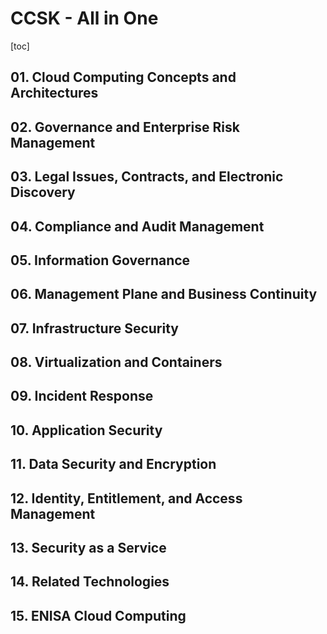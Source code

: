 # CCSK - All in One

[toc]

## 01. Cloud Computing Concepts and Architectures

## 02. Governance and Enterprise Risk Management

## 03. Legal Issues, Contracts, and Electronic Discovery

## 04. Compliance and Audit Management

## 05. Information Governance

## 06. Management Plane and Business Continuity

## 07. Infrastructure Security

## 08. Virtualization and Containers

## 09. Incident Response

## 10. Application Security

## 11. Data Security and Encryption

## 12. Identity, Entitlement, and Access Management

## 13. Security as a Service

## 14. Related Technologies

## 15. ENISA Cloud Computing